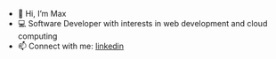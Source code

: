 - 👋 Hi, I’m Max
- 💻 Software Developer with interests in web development and cloud computing
- 📫 Connect with me: [linkedin](https://www.linkedin.com/in/maximillianchalitsios/)

<!---
fygure/fygure is a ✨ special ✨ repository because its `README.md` (this file) appears on your GitHub profile.
You can click the Preview link to take a look at your changes.
--->
###

